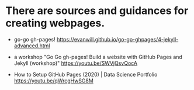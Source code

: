 # There are sources and guidances for creating webpages.

- go-go gh-pages! https://evanwill.github.io/go-go-ghpages/4-jekyll-advanced.html

- a workshop "Go Go gh-pages! Build a website with GitHub Pages and Jekyll (workshop)" https://youtu.be/SWVjQsvQocA

- How to Setup GitHub Pages (2020) | Data Science Portfolio https://youtu.be/qWrcgHwSG8M
